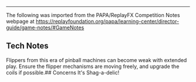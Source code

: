 ***
The following was imported from the PAPA/ReplayFX Competition Notes webpage at https://replayfoundation.org/papa/learning-center/director-guide/game-notes/#GameNotes
## Tech Notes
            
Flippers from this era of pinball machines can become weak with extended play. Ensure the flipper mechanisms are moving freely, and upgrade the coils if possible.## Concerns
It's Shag-a-delic!
